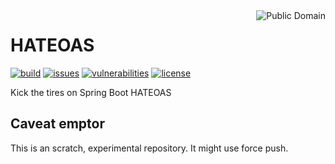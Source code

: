 <a href="LICENSE.md">
<img src="https://unlicense.org/pd-icon.png" alt="Public Domain" align="right"/>
</a>

# HATEOAS

[![build](https://github.com/binkley/hateoas/workflows/build/badge.svg)](https://github.com/binkley/hateoas/actions)
[![issues](https://img.shields.io/github/issues/binkley/hateoas.svg)](https://github.com/binkley/hateoas/issues/)
[![vulnerabilities](https://snyk.io/test/github/binkley/hateoas/badge.svg)](https://snyk.io/test/github/binkley/hateoas)
[![license](https://img.shields.io/badge/license-Public%20Domain-blue.svg)](http://unlicense.org/)

Kick the tires on Spring Boot HATEOAS

## Caveat emptor

This is an scratch, experimental repository.  It might use force push.
